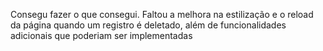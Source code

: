 Consegu fazer o que consegui. Faltou a melhora na estilização e o reload da página quando um registro é deletado, além de funcionalidades adicionais que poderiam ser implementadas
